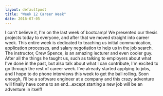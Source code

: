 ```yaml
---
layout: defaultpost
title: "Week 12 Career Week"
date: 2016-07-05
---
```


I can't believe it, I'm on the last week of bootcamp! We presented our thesis projects today to everyone, and after that we moved straight into career week. This entire week is dedicated to teaching us initial communication, application processes, and salary negotiation to help us in the job search. The instructor, Crew Spence, is an amazing lecturer and even cooler guy. After all the things he taught us, such as talking to employers about what I've done in the past, but also talk about what I can contribute, I'm excited to go through the rest of career week. I've already started applying to jobs, and I hope to do phone interviews this week to get the ball rolling. Soon enough, I'll be a software engineer at a company and this crazy adventure will finally have come to an end...except starting a new job will be an adventure in itself!